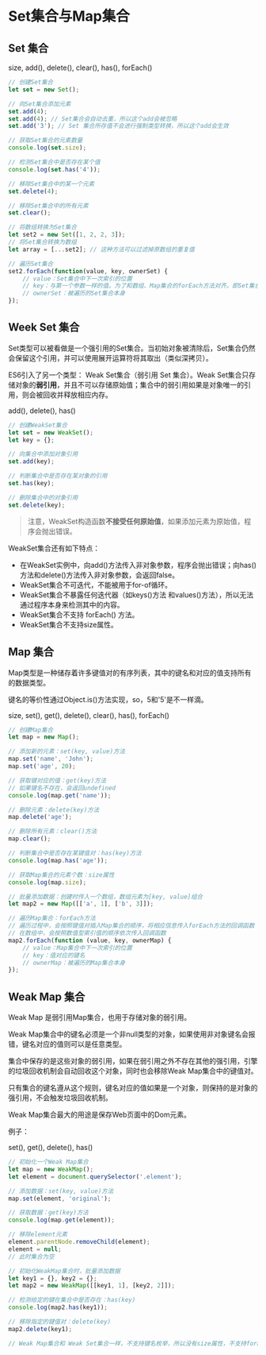 # Set集合与Map集合

## Set 集合

size, add(), delete(), clear(), has(), forEach()

```javascript
// 创建Set集合
let set = new Set();

// 向Set集合添加元素
set.add(4);
set.add(4); // Set集合会自动去重，所以这个add会被忽略
set.add('3'); // Set 集合所存值不会进行强制类型转换，所以这个add会生效

// 获取Set集合的元素数量
console.log(set.size);

// 检测Set集合中是否存在某个值
console.log(set.has('4'));

// 移除Set集合中的某一个元素
set.delete(4);

// 移除Set集合中的所有元素
set.clear();

// 将数组转换为Set集合
let set2 = new Set([1, 2, 2, 3]);
// 将Set集合转换为数组
let array = [...set2]; // 这种方法可以过滤掉原数组的重复值

// 遍历Set集合
set2.forEach(function(value, key, ownerSet) {
    // value：Set集合中下一次索引的位置
    // key：与第一个参数一样的值。为了和数组、Map集合的forEach方法对齐。即Set集合的 key=value
    // ownerSet：被遍历的Set集合本身
});
```

## Week Set 集合

Set类型可以被看做是一个强引用的Set集合。当初始对象被清除后，Set集合仍然会保留这个引用，并可以使用展开运算符将其取出（类似深拷贝）。

ES6引入了另一个类型： Weak Set集合（弱引用 Set 集合）。Weak Set集合只存储对象的**弱引用**，并且不可以存储原始值；集合中的弱引用如果是对象唯一的引用，则会被回收并释放相应内存。

add(), delete(), has()

```javascript
// 创建WeakSet集合
let set = new WeakSet();
let key = {};

// 向集合中添加对象引用
set.add(key);

// 判断集合中是否存在某对象的引用
set.has(key);

// 删除集合中的对象引用
set.delete(key);
```

> 注意，WeakSet构造函数**不接受任何原始值**，如果添加元素为原始值，程序会抛出错误。

WeakSet集合还有如下特点：

- 在WeakSet实例中，向add()方法传入非对象参数，程序会抛出错误；向has()方法和delete()方法传入非对象参数，会返回false。
- WeakSet集合不可迭代，不能被用于for-of循环。
- WeakSet集合不暴露任何迭代器（如keys()方法 和values()方法），所以无法通过程序本身来检测其中的内容。
- WeakSet集合不支持 forEach() 方法。
- WeakSet集合不支持size属性。

## Map 集合

Map类型是一种储存着许多键值对的有序列表，其中的键名和对应的值支持所有的数据类型。

键名的等价性通过Object.is()方法实现，so，5和'5'是不一样滴。

size, set(), get(), delete(), clear(), has(), forEach()

```js
// 创建Map集合
let map = new Map();

// 添加新的元素：set(key, value)方法
map.set('name', 'John');
map.set('age', 20);

// 获取键对应的值：get(key)方法
// 如果键名不存在，会返回undefined
console.log(map.get('name'));

// 删除元素：delete(key)方法
map.delete('age');

// 删除所有元素：clear()方法
map.clear();

// 判断集合中是否存在某键值对：has(key)方法
console.log(map.has('age'));

// 获取Map集合的元素个数：size属性
console.log(map.size);

// 批量添加数据：创建时传入一个数组，数组元素为[key, value]组合
let map2 = new Map([['a', 1], ['b', 3]]);

// 遍历Map集合：forEach方法
// 遍历过程中，会按照键值对插入Map集合的顺序，将相应信息传入forEach方法的回调函数
// 在数组中，会按照数值型索引值的顺序依次传入回调函数
map2.forEach(function (value, key, ownerMap) {
    // value：Map集合中下一次索引的位置
    // key：值对应的键名
    // ownerMap：被遍历的Map集合本身
});
```

## Weak Map 集合

Weak Map 是弱引用Map集合，也用于存储对象的弱引用。

Weak Map集合中的键名必须是一个非null类型的对象，如果使用非对象键名会报错，键名对应的值则可以是任意类型。

集合中保存的是这些对象的弱引用，如果在弱引用之外不存在其他的强引用，引擎的垃圾回收机制会自动回收这个对象，同时也会移除Weak Map集合中的键值对。

只有集合的键名遵从这个规则，键名对应的值如果是一个对象，则保持的是对象的强引用，不会触发垃圾回收机制。

Weak Map集合最大的用途是保存Web页面中的Dom元素。

例子：

set(), get(), delete(), has()

```javascript
// 初始化一个Weak Map集合
let map = new WeakMap();
let element = document.querySelector('.element');

// 添加数据：set(key, value)方法
map.set(element, 'original');

// 获取数据：get(key)方法
console.log(map.get(element));

// 移除element元素
element.parentNode.removeChild(element);
element = null;
// 此时集合为空

// 初始化WeakMap集合时，批量添加数据
let key1 = {}, key2 = {};
let map2 = new WeakMap([[key1, 1], [key2, 2]]);

// 检测给定的键在集合中是否存在：has(key)
console.log(map2.has(key1));

// 移除指定的键值对：delete(key)
map2.delete(key1);

// Weak Map集合和 Weak Set集合一样，不支持键名枚举，所以没有size属性，不支持forEach()、clear()方法。
```

